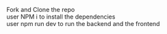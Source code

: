 Fork and Clone the repo  
user NPM i to install the dependencies  
user npm run dev to run the backend and the frontend  
